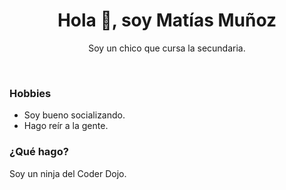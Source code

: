 <h1 align="center">Hola 👋, soy Matías Muñoz</h1>
<p align="center">Soy un chico que cursa la secundaria.</p>
<br>
<h3>Hobbies</h3>
<ul>
    <li>Soy bueno socializando.</li>
    <li>Hago reír a la gente.</li>
</ul>
<h3>¿Qué hago?</h3>
<p>Soy un ninja del Coder Dojo.</p>
<!--
**Matias28567/Matias28567** is a ✨ _special_ ✨ repository because its `README.md` (this file) appears on your GitHub profile.

Here are some ideas to get you started:

- 🔭 I’m currently working on ...
- 🌱 I’m currently learning ...
- 👯 I’m looking to collaborate on ...
- 🤔 I’m looking for help with ...
- 💬 Ask me about ...
- 📫 How to reach me: ...
- 😄 Pronouns: ...
- ⚡ Fun fact: ...
-->
